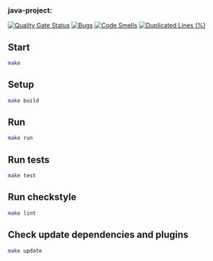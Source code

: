 ### java-project:
[![Quality Gate Status](https://sonarcloud.io/api/project_badges/measure?project=ikeykeyn_java-project-61&metric=alert_status)](https://sonarcloud.io/summary/new_code?id=ikeykeyn_java-project-61)
[![Bugs](https://sonarcloud.io/api/project_badges/measure?project=ikeykeyn_java-project-61&metric=bugs)](https://sonarcloud.io/summary/new_code?id=ikeykeyn_java-project-61)
[![Code Smells](https://sonarcloud.io/api/project_badges/measure?project=ikeykeyn_java-project-61&metric=code_smells)](https://sonarcloud.io/summary/new_code?id=ikeykeyn_java-project-61)
[![Duplicated Lines (%)](https://sonarcloud.io/api/project_badges/measure?project=ikeykeyn_java-project-61&metric=duplicated_lines_density)](https://sonarcloud.io/summary/new_code?id=ikeykeyn_java-project-61)
## Start

```bash
make
```

## Setup

```bash
make build
```

## Run

```bash
make run
```

## Run tests

```bash
make test
```

## Run checkstyle

```bash
make lint
```

## Check update dependencies and plugins

```bash
make update
```
 
